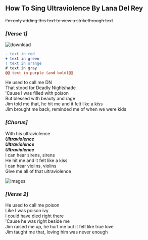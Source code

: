 ## How To Sing Ultraviolence By Lana Del Rey 
~~I'm only adding this text to view a strikethrough text~~

### _[Verse 1]_
![download](https://github.com/user-attachments/assets/9a2cb7b0-fb97-4b31-85bb-8d5a2d189b3c)

```diff
- text in red
+ text in green
! text in orange
# text in gray
@@ text in purple (and bold)@@
```
He used to call me DN <br>
That stood for Deadly Nightshade <br>
'Cause I was filled with poison <br>
But blessed with beauty and rage <br>
Jim told me that, he hit me and it felt like a kiss <br>
Jim brought me back, reminded me of when we were kids <br>

### _[Chorus]_
With his ultraviolence <br>
***Ultraviolence*** <br>
***Ultraviolence*** <br>
***Ultraviolence*** <br>
I can hear sirens, sirens <br>
He hit me and it felt like a kiss <br>
I can hear violins, violins <br>
Give me all of that ultraviolence <br>

![images](https://github.com/user-attachments/assets/276d7191-68ca-48f7-b932-2f0e633385ec)

### _[Verse 2]_
He used to call me poison <br>
Like I was poison ivy <br>
I could have died right there <br>
'Cause he was right beside me <br>
Jim raised me up, he hurt me but it felt like true love <br>
Jim taught me that, loving him was never enough <br>
